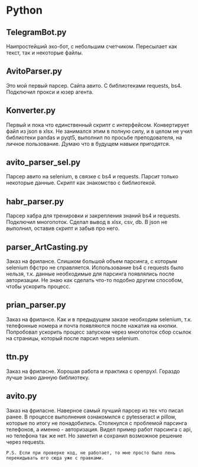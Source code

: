 # Python

 ## TelegramBot.py
Наипростейший эхо-бот, с небольшим счетчиком.
Пересылает как текст, так и некоторые файлы.

 ## AvitoParser.py 
Это мой первый парсер. Сайта авито.
С библиотеками requests, bs4.
Подключил прокси и юзер агента.

 ## Konverter.py
Первый и пока что единственный скрипт с интерфейсом.
Конвертирует файл из json в xlsx.
Не занимался этим в полную силу, и в целом не учил библиотеки pandas и pyqt5, выполнил по просьбе преподователя, на личное пользование.
Думаю что в будущем навыки пригодятся.

 ## avito_parser_sel.py
Парсер авито на selenium, в связке с bs4 и requests.
Парсит только некоторые данные. Скрипт как знакомство с библиотекой.

 ## habr_parser.py
Парсер хабра для тренировки и закрепления знаний bs4 и requests. Подключил многопоток.
Сделал вывод в xlsx, csv, db. В json не выполнил, оставив скрипт и забыв про него.

 ## parser_ArtCasting.py
Заказ на фрилансе.
Слишком большой объем парсинга, с которым selenium бфстро не справляется.
Использование bs4 с requests было нельзя, т.к. данные необходимые для парсинга появлялись после авторизации.
Не знаю как сделать что-то подобно другим способом, чтобы ускорить процесс.

 ## prian_parser.py
Заказ на фрилансе.
Как и в предыдущем заказе необходим selenium, т.к. телефонные номера и почта появляются после нажатия на кнопки.
Попробовал ускорить процесс запуском через многопоток сбор ссылок на страницы, который после парсил через selenium.

 ## ttn.py
Заказ на фриласне.
Хорошая работа и практика с openpyxl. Гораздо лучше знаю данную библиотеку.

 ## avito.py

Заказ на фриласне.
Наверное самый лучший парсер из тех что писал ранее.
В процессе выполнения ознакомился с pytesseract и pillow, которые по итогу не понадобились.
Столкнулся с проблемой парсинга телефонов, а именно - авторизация.
Видел пример работ парсинга с api, но телефона так же нет.
Но заметил и сохранил возможное решение через requests.

`
P.S. Если при проверке код, не работает, то мне просто было лень перекидывать его сюда уже с правками.
`
